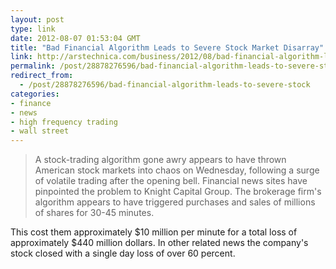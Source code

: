 ```yaml
---
layout: post
type: link
date: 2012-08-07 01:53:04 GMT
title: "Bad Financial Algorithm Leads to Severe Stock Market Disarray"
link: http://arstechnica.com/business/2012/08/bad-financial-algorithm-leads-to-severe-stock-market-disarray/
permalink: /post/28878276596/bad-financial-algorithm-leads-to-severe-stock
redirect_from: 
  - /post/28878276596/bad-financial-algorithm-leads-to-severe-stock
categories:
- finance
- news
- high frequency trading
- wall street
---
```

<blockquote>A stock-trading algorithm gone awry appears to have thrown American stock markets into chaos on Wednesday, following a surge of volatile trading after the opening bell. Financial news sites have pinpointed the problem to Knight Capital Group. The brokerage firm's algorithm appears to have triggered purchases and sales of millions of shares for 30-45 minutes.</blockquote>
<p>This cost them approximately $10 million per minute for a total loss of approximately $440 million dollars. In other related news the company's stock closed with a single day loss of over 60 percent.</p>